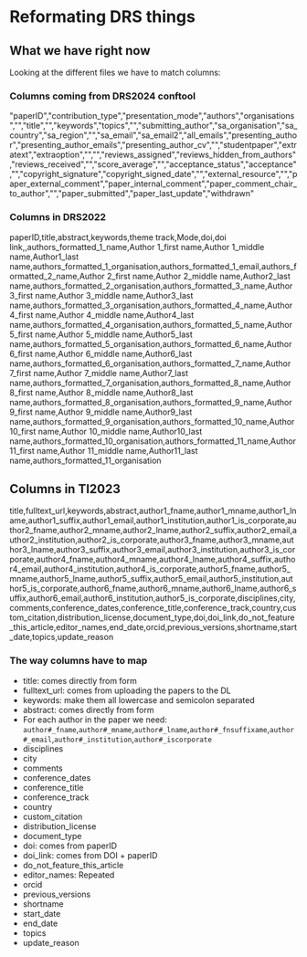 # Reformating DRS things

## What we have right now

Looking at the different files we have to match columns:

### Columns coming from DRS2024 conftool

"paperID","contribution_type","presentation_mode","authors","organisations","","title","","keywords","topics","","submitting_author","sa_organisation","sa_country","sa_region","","sa_email","sa_email2","all_emails","presenting_author","presenting_author_emails","presenting_author_cv","","studentpaper","extratext","extraoption","","","reviews_assigned","reviews_hidden_from_authors","reviews_received","","score_average","","acceptance_status","acceptance","","copyright_signature","copyright_signed_date","","external_resource","","paper_external_comment","paper_internal_comment","paper_comment_chair_to_author","","paper_submitted","paper_last_update","withdrawn"

### Columns in DRS2022

paperID,title,abstract,keywords,theme track,Mode,doi,doi link,,authors_formatted_1_name,Author 1_first name,Author 1_middle name,Author1_last name,authors_formatted_1_organisation,authors_formatted_1_email,authors_formatted_2_name,Author 2_first name,Author 2_middle name,Author2_last name,authors_formatted_2_organisation,authors_formatted_3_name,Author 3_first name,Author 3_middle name,Author3_last name,authors_formatted_3_organisation,authors_formatted_4_name,Author 4_first name,Author 4_middle name,Author4_last name,authors_formatted_4_organisation,authors_formatted_5_name,Author 5_first name,Author 5_middle name,Author5_last name,authors_formatted_5_organisation,authors_formatted_6_name,Author 6_first name,Author 6_middle name,Author6_last name,authors_formatted_6_organisation,authors_formatted_7_name,Author 7_first name,Author 7_middle name,Author7_last name,authors_formatted_7_organisation,authors_formatted_8_name,Author 8_first name,Author 8_middle name,Author8_last name,authors_formatted_8_organisation,authors_formatted_9_name,Author 9_first name,Author 9_middle name,Author9_last name,authors_formatted_9_organisation,authors_formatted_10_name,Author 10_first name,Author 10_middle name,Author10_last name,authors_formatted_10_organisation,authors_formatted_11_name,Author 11_first name,Author 11_middle name,Author11_last name,authors_formatted_11_organisation

## Columns in TI2023

title,fulltext_url,keywords,abstract,author1_fname,author1_mname,author1_lname,author1_suffix,author1_email,author1_institution,author1_is_corporate,author2_fname,author2_mname,author2_lname,author2_suffix,author2_email,author2_institution,author2_is_corporate,author3_fname,author3_mname,author3_lname,author3_suffix,author3_email,author3_institution,author3_is_corporate,author4_fname,author4_mname,author4_lname,author4_suffix,author4_email,author4_institution,author4_is_corporate,author5_fname,author5_mname,author5_lname,author5_suffix,author5_email,author5_institution,author5_is_corporate,author6_fname,author6_mname,author6_lname,author6_suffix,author6_email,author6_institution,author5_is_corporate,disciplines,city,comments,conference_dates,conference_title,conference_track,country,custom_citation,distribution_license,document_type,doi,doi_link,do_not_feature_this_article,editor_names,end_date,orcid,previous_versions,shortname,start_date,topics,update_reason

### The way columns have to map

- title: comes directly from form
- fulltext_url: comes from uploading the papers to the DL
- keywords: make them all lowercase and semicolon separated
- abstract: comes directly from form
- For each author in the paper we need: `author#_fname`,`author#_mname`,`author#_lname`,`author#_fnsuffixame`,`author#_email`,`author#_institution`,`author#_iscorporate`
- disciplines
- city
- comments
- conference_dates
- conference_title
- conference_track
- country
- custom_citation
- distribution_license
- document_type
- doi: comes from paperID
- doi_link: comes from DOI + paperID
- do_not_feature_this_article
- editor_names: Repeated
- orcid
- previous_versions
- shortname
- start_date
- end_date
- topics
- update_reason
